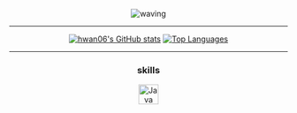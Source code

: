 <div align='center'>
  
 ![waving](https://capsule-render.vercel.app/api?type=waving&height=200&text=자바가_세상을_구한다&fontAlign=50&fontAlignY=40&color=gradient&animation=fadeIn) 
<div>
  
---
  
<div align= "center">
<a href="http://www.github.com/hwan06"><img src="https://github-readme-stats.vercel.app/api?username=hwan06&show_icons=true&hide=&count_private=true&title_color=0891b2&text_color=ffffff&icon_color=0891b2&bg_color=1c1917&hide_border=true&show_icons=true" alt="hwan06's GitHub stats" /></a>
<a href="https://github.com/hwan06" align="left"><img src="https://github-readme-stats.vercel.app/api/top-langs/?username=hwan06&langs_count=10&title_color=0891b2&text_color=ffffff&icon_color=0891b2&bg_color=1c1917&hide_border=true&locale=en&custom_title=Top%20%Languages" alt="Top Languages" /></a>
</div>
  
---

<div align="center">
  <h3>skills</h3>

<a  href="https://www.oracle.com/java/" target="_blank" rel="noreferrer"><img src="https://raw.githubusercontent.com/danielcranney/readme-generator/main/public/icons/skills/java-colored.svg" width="36" height="36" alt="Java" /></a>
</div>
